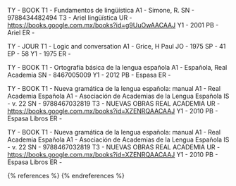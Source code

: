 TY  - BOOK
T1  - Fundamentos de lingüística
A1  - Simone, R.
SN  - 9788434482494
T3  - Ariel lingüística
UR  - https://books.google.com.mx/books?id=g9UuOwAACAAJ
Y1  - 2001
PB  - Ariel
ER  - 
 
TY  - JOUR
T1  - Logic and conversation
A1  - Grice, H Paul
JO  - 1975
SP  - 41
EP  - 58
Y1  - 1975
ER  - 

TY  - BOOK
T1  - Ortografía básica de la lengua española
A1  - Española, Real Academia
SN  - 8467005009
Y1  - 2012
PB  - Espasa
ER  - 

TY  - BOOK
T1  - Nueva gramática de la lengua española: manual
A1  - Real Academia Española
A1  - Asociación de Academias de la Lengua Española
IS  - v. 22
SN  - 9788467032819
T3  - NUEVAS OBRAS REAL ACADEMIA
UR  - https://books.google.com.mx/books?id=XZENRQAACAAJ
Y1  - 2010
PB  - Espasa Libros
ER  - 

TY  - BOOK
T1  - Nueva gramática de la lengua española: manual
A1  - Real Academia Española
A1  - Asociación de Academias de la Lengua Española
IS  - v. 22
SN  - 9788467032819
T3  - NUEVAS OBRAS REAL ACADEMIA
UR  - https://books.google.com.mx/books?id=XZENRQAACAAJ
Y1  - 2010
PB  - Espasa Libros
ER  - 

{% references %} {% endreferences %}
